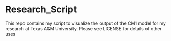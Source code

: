 # Research_Script
This repo contains my script to visualize the output of the CM1 model for my research at Texas A&amp;M University. Please see LICENSE for details of other uses
